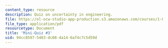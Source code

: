 ```yaml
---
content_type: resource
description: Quiz on uncertainty in engineering.
file: https://ol-ocw-studio-app-production.s3.amazonaws.com/courses/1-010-uncertainty-in-engineering-fall-2008/94cc85975403dc084a146af4c7c5d59d_mini_quiz_3.pdf
file_type: application/pdf
resourcetype: Document
title: 'Mini-Quiz #3'
uid: 94cc8597-5403-dc08-4a14-6af4c7c5d59d
---
```


